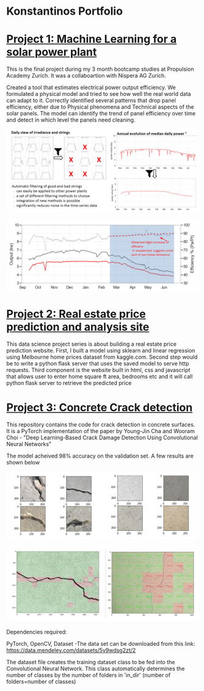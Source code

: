 # Konstantinos Portfolio

# [Project 1: Machine Learning for a solar power plant](https://github.com/konskyrt/Machine-learning-for-a-solar-power-plant)

This is the final project during my 3 month bootcamp studies at Propulsion Academy Zurich. It was a collaboartion with Nispera AG Zurich.

Created a tool that estimates electrical power output efficiency.
We formulated a physical model and tried to see how well the real world data can adapt to it. Correctly identified several patterns that drop panel efficiency, either due to Physical phenomena and Technical aspects of the solar panels. 
The model can identify the trend of panel efficiency over time and detect in which level the panels need cleaning.

![](https://github.com/konskyrt/Konstantinos-Portfolio/blob/main/images/Capture10%20(2).PNG)

![](https://github.com/konskyrt/Konstantinos-Portfolio/blob/main/images/Capture11%20(2).PNG)


# [Project 2: Real estate price prediction and analysis site](https://github.com/konskyrt/Predicting-Home-Prices)

This data science project series is about building a real estate price prediction website. First, I built a model using sklearn and linear regression using Melbourne home prices dataset from kaggle.com. Second step would be to write a python flask server that uses the saved model to serve http requests. Third component is the website built in html, css and javascript that allows user to enter home square ft area, bedrooms etc and it will call python flask server to retrieve the predicted price


# [Project 3: Concrete Crack detection](https://github.com/konskyrt/Concrete-Crack-Detection)

This repository contains the code for crack detection in concrete surfaces. It is a PyTorch implementation of the paper by Young-Jin Cha and Wooram Choi - "Deep Learning-Based Crack Damage Detection Using Convolutional Neural Networks"

The model acheived 98% accuracy on the validation set. A few results are shown below

![](https://github.com/konskyrt/Konstantinos-Portfolio/blob/main/images/Capture.PNG)

![](https://github.com/konskyrt/Konstantinos-Portfolio/blob/main/images/Capture2.PNG)

Dependencies required:

PyTorch, OpenCV, Dataset -The data set can be downloaded from this link: https://data.mendeley.com/datasets/5y9wdsg2zt/2

The dataset file creates the training dataset class to be fed into the Convolutional Neural Network. This class automatically determines the number of classes by the number of folders in 'in_dir' (number of folders=number of classes)

